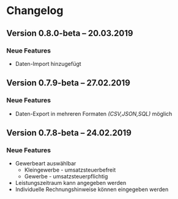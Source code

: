 Changelog
=========

Version 0.8.0-beta – 20.03.2019
--------------------------

### Neue Features

* Daten-Import hinzugefügt

Version 0.7.9-beta – 27.02.2019
--------------------------

### Neue Features

* Daten-Export in mehreren Formaten _(CSV,JSON,SQL)_ möglich

Version 0.7.8-beta – 24.02.2019
--------------------------

### Neue Features

* Gewerbeart auswählbar
  * Kleingewerbe - umsatzsteuerbefreit
  * Gewerbe - umsatzsteuerpflichtig
* Leistungszeitraum kann angegeben werden
* Individuelle Rechnungshinweise können eingegeben werden
